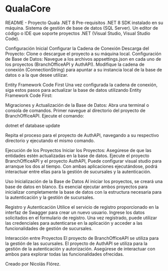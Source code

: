 # QualaCore

README - Proyecto Quala .NET 8
Pre-requisitos
.NET 8 SDK instalado en su máquina.
Sistema de gestión de base de datos (SQL Server).
Un editor de código o IDE que soporte proyectos .NET (Visual Studio, Visual Studio Code).

Configuración Inicial
Configurar la Cadena de Conexión
Descarga del Proyecto: Clone o descargue el proyecto a su máquina local.
Configuración de Base de Datos:
Navegue a los archivos appsettings.json en cada uno de los proyectos (BranchOfficeAPI y AuthAPI).
Modifique la cadena de conexión (ConnectionString) para apuntar a su instancia local de la base de datos o a la que desee utilizar.

Entity Framework Code First
Una vez configurada la cadena de conexión, siga estos pasos para actualizar la base de datos utilizando Entity Framework Code First:

Migraciones y Actualización de la Base de Datos:
Abra una terminal o consola de comandos.
Primer navegue al directorio del proyecto de BranchOfficeAPI.
Ejecute el comando:

dotnet ef database update

Repita el proceso para el proyecto de AuthAPI, navegando a su respectivo directorio y ejecutando el mismo comando.

Ejecución de los Proyectos
Iniciar los Proyectos:
Asegúrese de que las entidades estén actualizadas en la base de datos.
Ejecute el proyecto BranchOfficeAPI y el proyecto AuthAPI, Puede configurar visual studio para arranque los dos al tiempo.
Con ambas aplicaciones ejecutándose, podrá interactuar entre ellas para la gestión de sucursales y la autenticación.

Uso
Inicialización de la Base de Datos
Al iniciar los proyectos, se creará una base de datos en blanco. Es esencial ejecutar ambos proyectos para inicializar completamente la base de datos con la estructura necesaria para la autenticación y la gestión de sucursales.

Registro y Autenticación
Utilice el servicio de registro proporcionado en la interfaz de Swagger para crear un nuevo usuario.
Ingrese los datos solicitados en el formulario de registro.
Una vez registrado, puede utilizar las credenciales para autenticarse en la aplicación y acceder a las funcionalidades de gestión de sucursales.

Interacción entre Proyectos
El proyecto de BranchOfficeAPI se utiliza para la gestión de las sucursales.
El proyecto de AuthAPI se utiliza para la gestión de la autenticación y autorización.
Asegúrese de interactuar con ambos para explorar todas las funcionalidades ofrecidas.

Creado por Nicolás Flórez.